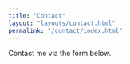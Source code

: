 ```yaml
---
title: "Contact"
layout: "layouts/contact.html"
permalink: "/contact/index.html"
---
```


Contact me via the form below.
